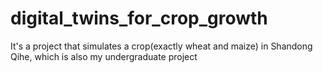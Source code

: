 # digital_twins_for_crop_growth
It's a project that simulates a crop(exactly wheat and maize) in Shandong Qihe, which is also my undergraduate project
